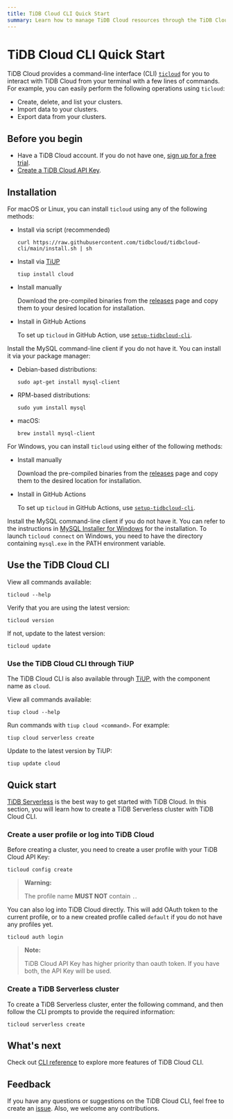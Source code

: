 ```yaml
---
title: TiDB Cloud CLI Quick Start
summary: Learn how to manage TiDB Cloud resources through the TiDB Cloud CLI.
---
```


# TiDB Cloud CLI Quick Start

TiDB Cloud provides a command-line interface (CLI) [`ticloud`](https://github.com/tidbcloud/tidbcloud-cli) for you to interact with TiDB Cloud from your terminal with a few lines of commands. For example, you can easily perform the following operations using `ticloud`:

- Create, delete, and list your clusters.
- Import data to your clusters.
- Export data from your clusters.

## Before you begin

- Have a TiDB Cloud account. If you do not have one, [sign up for a free trial](https://tidbcloud.com/free-trial).
- [Create a TiDB Cloud API Key](https://docs.pingcap.com/tidbcloud/api/v1beta#section/Authentication/API-Key-Management).

## Installation

<SimpleTab>
<div label="macOS/Linux">

For macOS or Linux, you can install `ticloud` using any of the following methods:

- Install via script (recommended)

    ```shell
    curl https://raw.githubusercontent.com/tidbcloud/tidbcloud-cli/main/install.sh | sh
    ```

- Install via [TiUP](https://tiup.io/)

    ```shell
    tiup install cloud
    ```

- Install manually

    Download the pre-compiled binaries from the [releases](https://github.com/tidbcloud/tidbcloud-cli/releases/latest) page and copy them to your desired location for installation.

- Install in GitHub Actions

    To set up `ticloud` in GitHub Action, use [`setup-tidbcloud-cli`](https://github.com/tidbcloud/setup-tidbcloud-cli).

Install the MySQL command-line client if you do not have it. You can install it via your package manager:

- Debian-based distributions:

    ```shell
    sudo apt-get install mysql-client
    ```

- RPM-based distributions:

    ```shell
    sudo yum install mysql
    ```

- macOS:

  ```shell
  brew install mysql-client
  ```

</div>

<div label="Windows">

For Windows, you can install `ticloud` using either of the following methods:

- Install manually

    Download the pre-compiled binaries from the [releases](https://github.com/tidbcloud/tidbcloud-cli/releases/latest) page and copy them to the desired location for installation.

- Install in GitHub Actions

    To set up `ticloud` in GitHub Actions, use [`setup-tidbcloud-cli`](https://github.com/tidbcloud/setup-tidbcloud-cli).

Install the MySQL command-line client if you do not have it. You can refer to the instructions in [MySQL Installer for Windows](https://dev.mysql.com/doc/refman/8.0/en/mysql-installer.html) for the installation. To launch `ticloud connect` on Windows, you need to have the directory containing `mysql.exe` in the PATH environment variable.

</div>
</SimpleTab>

## Use the TiDB Cloud CLI

View all commands available:

```shell
ticloud --help
```

Verify that you are using the latest version:

```shell
ticloud version
```

If not, update to the latest version:

```shell
ticloud update
```

### Use the TiDB Cloud CLI through TiUP

The TiDB Cloud CLI is also available through [TiUP](https://tiup.io/), with the component name as `cloud`.

View all commands available:

```shell
tiup cloud --help
```

Run commands with `tiup cloud <command>`. For example:

```shell
tiup cloud serverless create
```

Update to the latest version by TiUP:

```shell
tiup update cloud
```

## Quick start

[TiDB Serverless](/tidb-cloud/select-cluster-tier.md#tidb-serverless) is the best way to get started with TiDB Cloud. In this section, you will learn how to create a TiDB Serverless cluster with TiDB Cloud CLI.

### Create a user profile or log into TiDB Cloud

Before creating a cluster, you need to create a user profile with your TiDB Cloud API Key:

```shell
ticloud config create
```

> **Warning:**
>
> The profile name **MUST NOT** contain `.`.

You can also log into TiDB Cloud directly. This will add OAuth token to the current profile, or to a new created profile called `default` if you do not have any profiles yet.

```
ticloud auth login
```

> **Note:**
>
> TiDB Cloud API Key has higher priority than oauth token. If you have both, the API Key will be used.

### Create a TiDB Serverless cluster

To create a TiDB Serverless cluster, enter the following command, and then follow the CLI prompts to provide the required information:

```shell
ticloud serverless create
```

## What's next

Check out [CLI reference](/tidb-cloud/cli-reference.md) to explore more features of TiDB Cloud CLI.

## Feedback

If you have any questions or suggestions on the TiDB Cloud CLI, feel free to create an [issue](https://github.com/tidbcloud/tidbcloud-cli/issues/new/choose). Also, we welcome any contributions.
